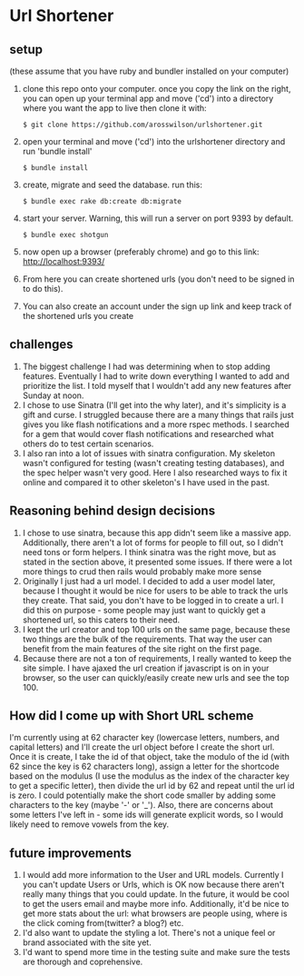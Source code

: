 # Url Shortener

## setup

(these assume that you have ruby and bundler installed on your computer)

1.  clone this repo onto your computer. once you copy the link on the right, you can open up your terminal app and move ('cd') into a directory where you want the app to live then clone it with:

    `$ git clone https://github.com/arosswilson/urlshortener.git`

2.  open your terminal and move ('cd') into the urlshortener directory and run 'bundle install'

    `$ bundle install`
    
3.  create, migrate and seed the database. run this:

    `$ bundle exec rake db:create db:migrate`
    
4.  start your server. Warning, this will run a server on port 9393 by default.

    `$ bundle exec shotgun`
    
5.  now open up a browser (preferably chrome) and go to this link: [http://localhost:9393/](http://localhost:9393/)
6.  From here you can create shortened urls (you don't need to be signed in to do this).
7.  You can also create an account under the sign up link and keep track of the shortened urls you create

## challenges

1. The biggest challenge I had was determining when to stop adding features. Eventually I had to write down everything I wanted to add and prioritize the list. I told myself that I wouldn't add any new features after Sunday at noon.
2. I chose to use Sinatra (I'll get into the why later), and it's simplicity is a gift and curse. I struggled because there are a many things that rails just gives you like flash notifications and a more rspec methods. I searched for a gem that would cover flash notifications and researched what others do to test certain scenarios.
3. I also ran into a lot of issues with sinatra configuration. My skeleton wasn't configured for testing (wasn't creating testing databases), and the spec helper wasn't very good. Here I also researched ways to fix it online and compared it to other skeleton's I have used in the past.

## Reasoning behind design decisions
1. I chose to use sinatra, because this app didn't seem like a massive app. Additionally, there aren't a lot of forms for people to fill out, so I didn't need tons or form helpers. I think sinatra was the right move, but as stated in the section above, it presented some issues. If there were a lot more things to crud then rails would probably make more sense
2. Originally I just had a url model. I decided to add a user model later, because I thought it would be nice for users to be able to track the urls they create. That said, you don't have to be logged in to create a url. I did this on purpose - some people may just want to quickly get a shortened url, so this caters to their need.
3. I kept the url creator and top 100 urls on the same page, because these two things are the bulk of the requirements. That way the user can benefit from the main features of the site right on the first page.
4. Because there are not a ton of requirements, I really wanted to keep the site simple. I have ajaxed the url creation if javascript is on in your browser, so the user can quickly/easily create new urls and see the top 100.


## How did I come up with Short URL scheme

I'm currently using at 62 character key (lowercase letters, numbers, and capital letters) and I'll create the url object before I create the short url. Once it is create, I take the id of that object, take the modulo of the id (with 62 since the key is 62 characters long), assign a letter for the shortcode based on the modulus (I use the modulus as the index of the character key to get a specific letter), then divide the url id by 62 and repeat until the url id is zero. I could potentially make the short code smaller by adding some characters to the key (maybe '-' or '_'). Also, there are concerns about some letters I've left in - some ids will generate explicit words, so I would likely need to remove vowels from the key.

## future improvements

1. I would add more information to the User and URL models. Currently I you can't update Users or Urls, which is OK now because there aren't really many things that you could update. In the future, it would be cool to get the users email and maybe more info. Additionally, it'd be nice to get more stats about the url: what browsers are people using, where is the click coming from(twitter? a blog?) etc.
2. I'd also want to update the styling a lot. There's not a unique feel or brand associated with the site yet.
3. I'd want to spend more time in the testing suite and make sure the tests are thorough and coprehensive.


